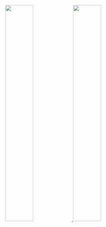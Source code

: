 <div>
  <a href="https://github.com/JAugusto777">
  <img width="42%" src="https://github-readme-stats.vercel.app/api?username=JAugusto777&show_icons=true&theme=dark&include_all_comits=true&count_private=true"/>
  <img width="42%" src="https://github-readme-stats.vercel.app/api/top-langs/?username=JAugusto777&layout=compact&langs_count=16&theme=dark"/>
</div>
